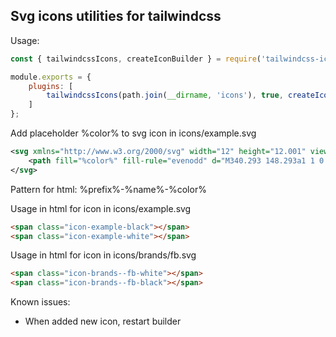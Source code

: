 ## Svg icons utilities for tailwindcss

Usage:

```js
const { tailwindcssIcons, createIconBuilder } = require('tailwindcss-icons');

module.exports = {
	plugins: [
		tailwindcssIcons(path.join(__dirname, 'icons'), true, createIconBuilder('icon')),
	]
};
```

Add placeholder %color% to svg icon in icons/example.svg
```svg
<svg xmlns="http://www.w3.org/2000/svg" width="12" height="12.001" viewBox="0 0 12 12.001">
	<path fill="%color%" fill-rule="evenodd" d="M340.293 148.293a1 1 0 0 1 1.414 0l4.293 4.293 4.293-4.293a1 1 0 0 1 1.414 1.414L347.414 154l4.293 4.293a1 1 0 0 1-1.414 1.414L346 155.414l-4.293 4.293a1 1 0 0 1-1.414-1.414l4.293-4.293-4.293-4.293a1 1 0 0 1 0-1.414z" transform="translate(-340 -148)"/>
</svg>
```

Pattern for html: %prefix%-%name%-%color%

Usage in html for icon in icons/example.svg
```html
<span class="icon-example-black"></span>
<span class="icon-example-white"></span>
```

Usage in html for icon in icons/brands/fb.svg
```html
<span class="icon-brands--fb-white"></span>
<span class="icon-brands--fb-black"></span>
```

Known issues:
- When added new icon, restart builder
